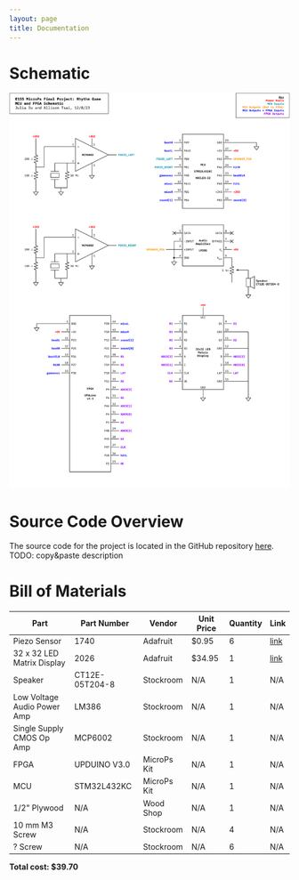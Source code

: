 ```yaml
---
layout: page
title: Documentation
---
```


# Schematic
![Schematic](./assets/schematics/Schematic.png)

# Source Code Overview
The source code for the project is located in the GitHub repository [here](https://github.com/julia-du/Rhythm-Game/tree/main/src).
TODO: copy&paste description

# Bill of Materials
| Part | Part Number | Vendor | Unit Price | Quantity | Link |
| ---- | ----------- | ------ | ---------- | -------- | ---- |
| Piezo Sensor | 1740 | Adafruit | $0.95 | 6 | [link](https://www.adafruit.com/product/1740) |
| 32 x 32 LED Matrix Display | 2026 | Adafruit | $34.95 | 1 | [link](https://www.adafruit.com/product/2026) |
| Speaker | CT12E-05T204-8 | Stockroom | N/A | 1 | N/A |
| Low Voltage Audio Power Amp | LM386 | Stockroom | N/A | 1 | N/A |
| Single Supply CMOS Op Amp | MCP6002 | Stockroom | N/A | 1 | N/A |
| FPGA | UPDUINO V3.0 | MicroPs Kit | N/A | 1 | N/A |
| MCU | STM32L432KC | MicroPs Kit | N/A | 1 | N/A |
| 1/2" Plywood | N/A | Wood Shop | N/A | 1 | N/A |
| 10 mm M3 Screw | N/A | Stockroom | N/A | 4 | N/A |
| ? Screw | N/A | Stockroom | N/A | 6 | N/A |

**Total cost: $39.70**
